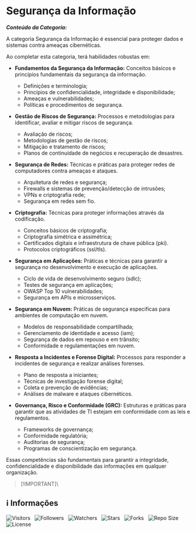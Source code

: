 <!-- Título -->
# Segurança da Informação

***Conteúdo da Categoria:***

A categoria Segurança da Informação é essencial para proteger dados e sistemas contra ameaças cibernéticas.

Ao completar esta categoria, terá habilidades robustas em:

* **Fundamentos da Segurança da Informação:** Conceitos básicos e princípios fundamentais da segurança da informação.
  * Definições e terminologia;
  * Princípios de confidencialidade, integridade e disponibilidade;
  * Ameaças e vulnerabilidades;
  * Políticas e procedimentos de segurança.

* **Gestão de Riscos de Segurança:** Processos e metodologias para identificar, avaliar e mitigar riscos de segurança.
  * Avaliação de riscos;
  * Metodologias de gestão de riscos;
  * Mitigação e tratamento de riscos;
  * Planos de continuidade de negócios e recuperação de desastres.

* **Segurança de Redes:** Técnicas e práticas para proteger redes de  computadores contra ameaças e ataques.
  * Arquitetura de redes e segurança;
  * Firewalls e sistemas de prevenção/detecção de intrusões;
  * VPNs e criptografia rede;
  * Segurança em redes sem fio.

* **Criptografia:** Técnicas para proteger informações através da codificação.
  * Conceitos básicos de criptografia;
  * Criptografia simétrica e assimétrica;
  * Certificados digitais e infraestrutura de chave pública (pki).
  * Protocolos criptográficos (ssl/tls).

* **Segurança em Aplicações:** Práticas e técnicas para garantir a segurança no desenvolvimento e execução de aplicações.
  * Ciclo de vida de desenvolvimento seguro (sdlc);
  * Testes de segurança em aplicações;
  * OWASP Top 10 vulnerabilidades;
  * Segurança em APIs e microsserviços.

* **Segurança em Nuvem:** Práticas de segurança especificas para ambientes de computação em nuvem.
  * Modelos de responsabilidade compartilhada;
  * Gerenciamento de identidade e acesso (iam);
  * Segurança de dados em repouso e em trânsito;
  * Conformidade e regulamentações em nuvem.

* **Resposta a Incidentes e Forense Digital:** Processos para responder a incidentes de segurança e realizar análises forenses.
  * Plano de resposta a iniciantes;
  * Técnicas de investigação forense digital;
  * Coleta e prevenção de evidências;
  * Análises de malware e ataques cibernéticos.

* **Governança, Risco e Conformidade (GRC):** Estruturas e práticas para garantir que as atividades de TI estejam em conformidade com as leis e regulamentos.
  * Frameworks de governança;
  * Conformidade regulatória;
  * Auditorias de segurança;
  * Programas de conscientização em segurança.

Essas competências são fundamentais para garantir a integridade, confidencialidade e disponibilidade das informações em qualquer organização.

> [!IMPORTANT]\

<!-- Informações -->
## &#8505; Informações

![Visitors](https://api.visitorbadge.io/api/visitors?path=Devsgeeknerd%2Fcat-seg-inf&label=Visitantes&labelColor=%23700070&labelStyle=none&countColor=%23000fff&style=plastic&color=%23ffffff "Total de Visitantes")
&nbsp;
![Followers](https://img.shields.io/github/followers/Devsgeeknerd?style=p&label=Seguidores&labelColor=800080&color=000fff "Total de Seguidores")
&nbsp;
![Watchers](https://img.shields.io/github/watchers/Devsgeeknerd/cat-seg-inf?style=p&label=Observadores&labelColor=800080&color=000fff "Total de Observadores")
&nbsp;
![Stars](https://img.shields.io/github/stars/Devsgeeknerd/cat-seg-inf?style=p&label=Estrelas&labelColor=800080&color=000fff "Total de Estrelas")
&nbsp;
![Forks](https://img.shields.io/github/forks/Devsgeeknerd/cat-seg-inf?style=p&label=Bifurcações&labelColor=800080&color=000fff "Total de Bifurcações")
&nbsp;
![Repo Size](https://img.shields.io/github/repo-size/Devsgeeknerd/cat-seg-inf?style=p&label=Tamanho&labelColor=800080&color=000fff "Tamanho do Repositório")
&nbsp;
![License](https://img.shields.io/github/license/Devsgeeknerd/cat-seg-inf?style=p&label=Licença&labelColor=800080&color=000fff "Licença do Repositório")
